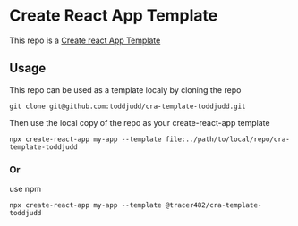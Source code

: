 # Create React App Template

This repo is a
[Create react App Template](https://create-react-app.dev/docs/custom-templates/)

## Usage

This repo can be used as a template localy by cloning the repo

`git clone git@github.com:toddjudd/cra-template-toddjudd.git`

Then use the local copy of the repo as your create-react-app template

`npx create-react-app my-app --template file:../path/to/local/repo/cra-template-toddjudd`

### Or

use npm

`npx create-react-app my-app --template @tracer482/cra-template-toddjudd`
